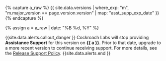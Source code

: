 {% capture a_raw %}
{{ site.data.versions | where_exp: "m", "m.major_version == page.version.version" | map: "asst_supp_exp_date" }}
{% endcapture %}

{% assign a = a_raw | date: "%B %d, %Y" %}

{{site.data.alerts.callout_danger }}
Cockroach Labs will stop providing <strong>Assistance Support</strong> for this version on <strong>{{ a }}</strong>. Prior to that date, upgrade to a more recent version to continue receiving support. For more details, see the <a href="https://www.cockroachlabs.com/docs/releases/release-support-policy.html">Release Support Policy</a>.
{{site.data.alerts.end }}
